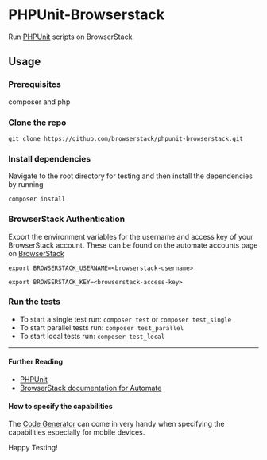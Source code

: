 # PHPUnit-Browserstack

Run [PHPUnit](https://github.com/sebastianbergmann/phpunit) scripts on BrowserStack.

## Usage

### Prerequisites

composer and php

### Clone the repo

`git clone https://github.com/browserstack/phpunit-browserstack.git`

### Install dependencies

Navigate to the root directory for testing and then install the dependencies by running

`composer install`

### BrowserStack Authentication

Export the environment variables for the username and access key of your BrowserStack account.
These can be found on the automate accounts page on [BrowserStack](https://www.browserstack.com/accounts/automate)

`export BROWSERSTACK_USERNAME=<browserstack-username>`

`export BROWSERSTACK_KEY=<browserstack-access-key>`

### Run the tests

 - To start a single test run: `composer test` or `composer test_single`
 - To start parallel tests run: `composer test_parallel`
 - To start local tests run: `composer test_local`

-----

#### Further Reading

- [PHPUnit](https://phpunit.de/)
- [BrowserStack documentation for Automate](https://www.browserstack.com/automate/php)

#### How to specify the capabilities

The [Code Generator](https://www.browserstack.com/automate/node#setting-os-and-browser) can come in very handy when specifying the capabilities especially for mobile devices.

Happy Testing!
